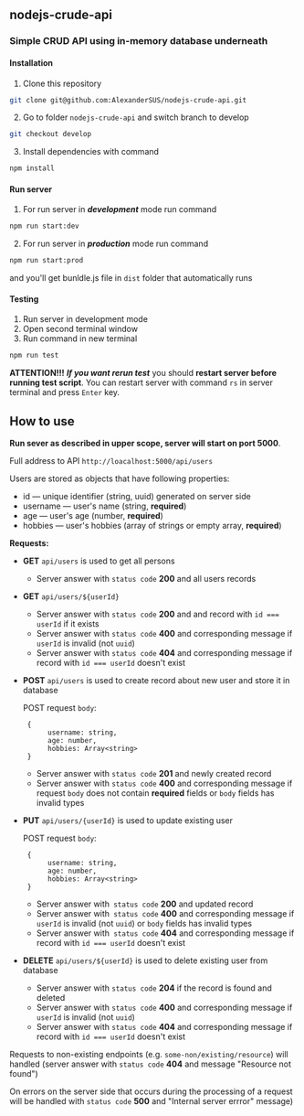 ## nodejs-crude-api
### Simple CRUD API using in-memory database underneath

#### Installation
1. Clone this repository 
```sh
git clone git@github.com:AlexanderSUS/nodejs-crude-api.git
```
2. Go to folder ```nodejs-crude-api``` and switch branch to develop
```sh
git checkout develop
```
3. Install dependencies with command
```sh
npm install
```

#### Run server
1. For run server in ***development*** mode run command 
```sh
npm run start:dev
```
2. For run server in ***production*** mode run command 
```sh
npm run start:prod
```
and you'll get bunldle.js file in ```dist``` folder that automatically runs

#### Testing
1. Run server in development mode
2. Open second terminal window
3. Run command in new terminal
```sh
npm run test
```
**ATTENTION!!!** ***If you want rerun test*** you should **restart server before running test script**.
You can restart server with command ```rs``` in server terminal and press ```Enter``` key. 

## How to use

**Run sever as described in upper scope, server will start on port 5000**.

Full address to API `http://loacalhost:5000/api/users`

Users are stored as objects that have following properties:
 - id — unique identifier (string, uuid) generated on server side
 - username — user's name (string, **required**)
 - age — user's age (number, **required**)
 - hobbies — user's hobbies (array of strings or empty array, **required**)

**Requests:**

- **GET** `api/users` is used to get all persons
  - Server answer with `status code` **200** and all users records
        
- **GET** `api/users/${userId}` 
  - Server answer with `status code` **200** and and record with `id === userId` if it exists
  - Server answer with `status code` **400** and corresponding message if `userId` is invalid (not `uuid`)
  - Server answer with `status code` **404** and corresponding message if record with `id === userId` doesn't exist
        
- **POST** `api/users` is used to create record about new user and store it in database

   POST request `body`:

       {    
            username: string,
            age: number,
            hobbies: Array<string>
       }
    
   - Server answer with `status code` **201** and newly created record
   - Server answer with `status code` **400** and corresponding message if request `body` does not contain **required** fields or `body` fields has invalid types
 
- **PUT** `api/users/{userId}` is used to update existing user

   POST request `body`:

       {    
            username: string,
            age: number,
            hobbies: Array<string>
       }

  - Server answer with` status code` **200** and updated record
  - Server answer with` status code` **400** and corresponding message if `userId` is invalid (not `uuid`) or `body` fields has invalid types
  - Server answer with` status code` **404** and corresponding message if record with `id === userId` doesn't exist
 
 - **DELETE** `api/users/${userId}` is used to delete existing user from database
   - Server answer with `status code` **204** if the record is found and deleted
   - Server answer with `status code` **400** and corresponding message if `userId` is invalid (not `uuid`)
   - Server answer with `status code` **404** and corresponding message if record with `id === userId` doesn't exist
   

Requests to non-existing endpoints (e.g. `some-non/existing/resource`) will handled (server answer with `status code` **404** and message "Resource not found")

On errors on the server side that occurs during the processing of a request will be handled with `status code` **500** and "Internal server errror" message)
